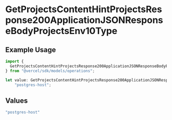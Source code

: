 # GetProjectsContentHintProjectsResponse200ApplicationJSONResponseBodyProjectsEnv10Type

## Example Usage

```typescript
import {
  GetProjectsContentHintProjectsResponse200ApplicationJSONResponseBodyProjectsEnv10Type,
} from "@vercel/sdk/models/operations";

let value: GetProjectsContentHintProjectsResponse200ApplicationJSONResponseBodyProjectsEnv10Type =
    "postgres-host";
```

## Values

```typescript
"postgres-host"
```